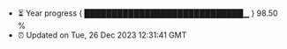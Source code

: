 - ⏳ Year progress { █████████████████████████████▁ } 98.50 %
- ⏰ Updated on Tue, 26 Dec 2023 12:31:41 GMT

